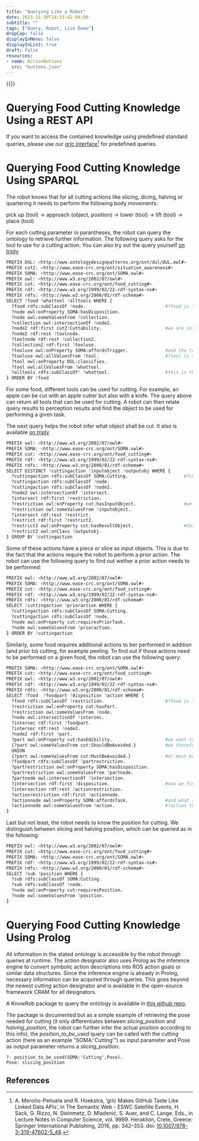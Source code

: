 ```yaml
---
title: "Querying Like a Robot"
date: 2023-11-30T14:33:42-04:00
subtitle: ""
tags: ["Query, Robot, Live Demo"]
dropCap: false
displayInMenu: false
displayInList: true
draft: false
resources:
- name: ActionButtons
  src: "buttons.json"
---
```


{{<Webinterface>}}



<!--more-->

# Querying Food Cutting Knowledge Using a REST API

If you want to access the contained knowledge using predefined standard queries, please use our <a href="http://grlc.io/api/Food-Ninja/FoodCutting/sparqlfiles/">grlc interface</a>[^1] for predefined queries.


# Querying Food Cutting Knowledge Using SPARQL
The robot knows that for all cutting actions like slicing, dicing, halving or quartering it needs to perform the following body movements:

pick up (tool) -> approach (object, position) -> lower (tool) -> lift (tool) -> place (tool)

For each cutting parameter in parantheses, the robot can query the ontology to retrieve further information. The following query asks for the tool to use for a cutting action. You can also try out the query yourself <a href="https://krr.triply.cc/mkumpel/-/queries/What-food-can-be-cut-with-which-tool-1/1">on triply</a>
```bash
PREFIX DUL: <http://www.ontologydesignpatterns.org/ont/dul/DUL.owl#>
PREFIX cut2: <http://www.ease-crc.org/ont/situation_awareness#>
PREFIX SOMA: <http://www.ease-crc.org/ont/SOMA.owl#>
PREFIX owl: <http://www.w3.org/2002/07/owl#>
PREFIX cut: <http://www.ease-crc.org/ont/food_cutting#>
PREFIX rdf: <http://www.w3.org/1999/02/22-rdf-syntax-ns#>
PREFIX rdfs: <http://www.w3.org/2000/01/rdf-schema#>
SELECT ?food ?whattool ?alltools WHERE {
  ?food rdfs:subClassOf ?node.                              #?food is the input parameter
  ?node owl:onProperty SOMA:hasDisposition.
  ?node owl:someValuesFrom ?collection.
  ?collection owl:intersectionOf ?node2.
  ?node2 rdf:first cut2:Cuttability.                        #we are interested in all cuttability dispositions of the food object
  ?node2 rdf:rest ?toolnode.
  ?toolnode rdf:rest ?collection2.
  ?collection2 rdf:first ?tooluse.
  ?tooluse owl:onProperty SOMA:affordsTrigger.              #and the trigger they (the object dispositions) afford
  ?tooluse owl:allValuesFrom ?tool.                         #?tool is a general object class like "Cutting Tool2"
  ?tool owl:onProperty DUL:classifies.
  ?tool owl:allValuesFrom ?whattool.
  ?alltools rdfs:subClassOf* ?whattool.                     #this is the specific tool we are looking for
} ORDER BY ?food
 ```
For some food, different tools can be used for cutting. For example, an apple can be cut with an apple cutter but also with a knife. The query above can return all tools that can be used for cutting. A robot can then relate query results to perception results and find the object to be used for performing a given task.

The next query helps the robot infer what object shall be cut. It also is available <a href="https://krr.triply.cc/mkumpel/-/queries/Find-out-what-object-to-cut/1">on triply</a>
```bash
PREFIX owl: <http://www.w3.org/2002/07/owl#>
PREFIX SOMA: <http://www.ease-crc.org/ont/SOMA.owl#>
PREFIX cut: <http://www.ease-crc.org/ont/food_cutting#>
PREFIX rdf: <http://www.w3.org/1999/02/22-rdf-syntax-ns#>
PREFIX rdfs: <http://www.w3.org/2000/01/rdf-schema#>
SELECT DISTINCT ?cuttingaction ?inputobject ?outputobj WHERE {
  ?cuttingaction rdfs:subClassOf SOMA:Cutting.                     #?cuttingaction is the input parameter, here all cutting actions are queried
  ?cuttingaction rdfs:subClassOf ?node.
  ?cuttingaction rdfs:subClassOf ?node2.
  ?node2 owl:intersectionOf ?intersect.
  ?intersect rdf:first ?restriction.
  ?restriction owl:onProperty cut:hasInputObject.                  #we are interest in the object that is being cut, here called "InputObject"
  ?restriction owl:someValuesFrom ?inputobject.
  ?intersect rdf:rest ?restrict.
  ?restrict rdf:first ?restrict2.
  ?restrict2 owl:onProperty cut:hasResultObject.                   #this query also returns the result objects of a cutting action
  ?restrict2 owl:onClass ?outputobj.
} GROUP BY ?cuttingaction
```

Some of these actions have a piece or slice as input objects. This is due to the fact that the actions require the robot to perform a prior action. The robot can use the following query to find out wether a prior action needs to be performed:
```bash
PREFIX owl: <http://www.w3.org/2002/07/owl#>
PREFIX SOMA: <http://www.ease-crc.org/ont/SOMA.owl#>
PREFIX cut: <http://www.ease-crc.org/ont/food_cutting#>
PREFIX rdf: <http://www.w3.org/1999/02/22-rdf-syntax-ns#>
PREFIX rdfs: <http://www.w3.org/2000/01/rdf-schema#>
SELECT ?cuttingaction ?prioraction WHERE {
  ?cuttingaction rdfs:subClassOf SOMA:Cutting.
  ?cuttingaction rdfs:subClassOf ?node.
  ?node owl:onProperty cut:requiresPriorTask.
  ?node owl:someValuesFrom ?prioraction.
} ORDER BY ?cuttingaction
```

Similarly, some food requires additional actions to ber performed in addition (and prior to) cutting, for example peeling.  To find out if those actions need to be performed on a given food, the robot can use the following query:
```bash
PREFIX SOMA: <http://www.ease-crc.org/ont/SOMA.owl#>
PREFIX cut: <http://www.ease-crc.org/ont/food_cutting#>
PREFIX owl: <http://www.w3.org/2002/07/owl#>
PREFIX rdf: <http://www.w3.org/1999/02/22-rdf-syntax-ns#>
PREFIX rdfs: <http://www.w3.org/2000/01/rdf-schema#>
SELECT ?food  ?foodpart ?disposition ?action WHERE {
  ?food rdfs:subClassOf ?restriction.                       #?food is the input parameter
  ?restriction owl:onProperty cut:hasPart.
  ?restriction owl:someValuesFrom ?node.
  ?node owl:intersectionOf ?intersec.
  ?intersec rdf:first ?foodpart.
  ?intersec rdf:rest ?node2.
  ?node2 rdf:first ?part.
  ?part owl:onProperty cut:hasEdibility.                    #we want to find out if the food has a part that is not edible
  {?part owl:someValuesFrom cut:ShouldBeAvoided.}           #we therefore ask for parts that should be avoided
  UNION
  {?part owl:someValuesFrom cut:MustBeAvoided.}             #or must be avoided
  ?foodpart rdfs:subClassOf ?partrestriction.
  ?partrestriction owl:onProperty SOMA:hasDisposition.
  ?partrestriction owl:someValuesFrom ?partnode.
  ?partnode owl:intersectionOf ?intersection.
  ?intersection rdf:first ?disposition.                     #now we find the disposition of the part
  ?intersection rdf:rest ?actionrestriction.
  ?actionrestriction rdf:first ?actionnode.
  ?actionnode owl:onProperty SOMA:affordsTask.              #and what tasks the disposition affords
  ?actionnode owl:someValuesFrom ?action.                   #?action then are the tasks that have to be performed
} 
```

Last but not least, the robot needs to know the position for cutting. We distinguish between slicing and halving position, which can be queried as in the following:
```bash
PREFIX owl: <http://www.w3.org/2002/07/owl#>
PREFIX cut: <http://www.ease-crc.org/ont/food_cutting#>
PREFIX SOMA: <http://www.ease-crc.org/ont/SOMA.owl#>
PREFIX rdf: <http://www.w3.org/1999/02/22-rdf-syntax-ns#>
PREFIX rdfs: <http://www.w3.org/2000/01/rdf-schema#>
SELECT ?sub ?position WHERE {
  ?sub rdfs:subClassOf SOMA:Cutting.
  ?sub rdfs:subClassOf ?node.
  ?node owl:onProperty cut:requiresPosition.
  ?node owl:someValuesFrom ?position.
}
```

# Querying Food Cutting Knowledge Using Prolog
All information in the stated ontology is accessible by the robot through queries at runtime.
The action designator also uses Prolog as the inference engine to convert symbolic action descriptions into ROS action goals or similar data structures. 
Since the inference engine is already in Prolog, necessary information can be acquired through queries. 
This goes beyond the newest cutting action designator and is available in the open-source framework CRAM for all designators. 

A KnowRob package to query the ontology is available in <a href="https://github.com/Food-Ninja/knowrob_cutting">this github repo</a>.

The package is documented but as a simple example of retrieving the pose needed for cutting (it only differentiates between *slicing_position* and *halving_position*, the robot can further infer the actual position according to this info), the *position_to_be_used* query can be called with the cutting action (here as an example "SOMA:'Cutting'") as input parameter and Pose as output parameter returns a *slicing_position*. 

```
?- position_to_be_used(SOMA:'Cutting',Pose).
Pose: slicing_position
```

## References

[^1]: A. Meroño-Peñuela and R. Hoekstra, ‘grlc Makes GitHub Taste Like Linked Data APIs’, in The Semantic Web - ESWC Satellite Events, H. Sack, G. Rizzo, N. Steinmetz, D. Mladenić, S. Auer, and C. Lange, Eds., in Lecture Notes in Computer Science, vol. 9989. Heraklion, Crete, Greece: Springer International Publishing, 2016, pp. 342–353. doi: [10.1007/978-3-319-47602-5_48](https://link.springer.com/10.1007/978-3-319-47602-5_48).